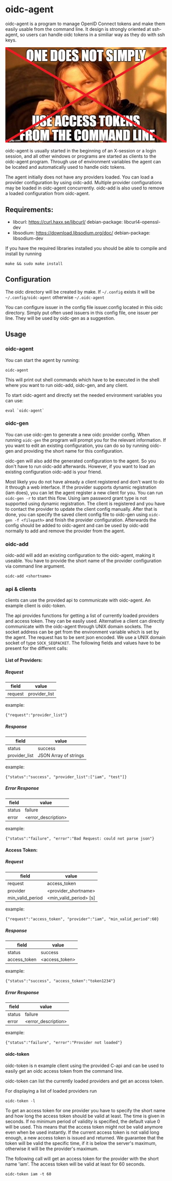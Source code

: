 # oidc-agent
oidc-agent is a program to manage OpenID Connect tokens and make them easily usable 
from the command line. It design is strongly oriented at ssh-agent, so users can 
handle oidc tokens in a similiar way as they do with ssh keys. 

![one does simply](one_does_simply.jpg)

oidc-agent is usually started in the beginning of
an X-session or a login session, and all other windows or programs are started as 
clients to the oidc-agent program. Through use of environment variables the agent 
can be located and automatically used to handle oidc tokens.

The agent initially does not have any providers loaded.  You can load a
provider configuration by using oidc-add.  Multiple provider configurations may
be loaded in oidc-agent concurrently.  oidc-add is also used to remove a loaded
configuration from oidc-agent.

## Requirements:
  - libcurl: https://curl.haxx.se/libcurl/ debian-package: libcurl4-openssl-dev
  - libsodium: https://download.libsodium.org/doc/ debian-package:
    libsodium-dev

If you have the required libraries installed you should be able to compile and 
install by running 
```
make && sudo make install
``` 

## Configuration
The oidc directory will be created by make. If ```~/.config``` exists it will be ```~/.config/oidc-agent``` otherwise ```~/.oidc-agent```

You can configure issuer in the config file issuer.config located in this oidc directory. Simply put often used issuers in this config file, one issuer per line. They will be used by oidc-gen as a suggestion. 

## Usage

### oidc-agent
You can start the agent by running:
```
oidc-agent
```
This will print out shell commands which have to be executed in the shell where
you want to run oidc-add, oidc-gen, and any client.

To start oidc-agent and directly set the needed environment variables you can use:
```
eval `oidc-agent`
```

### oidc-gen
You can use oidc-gen to generate a new oidc provider config. When running
```oidc-gen``` the program will prompt you for the relevant
information. 
If you want to edit an existing configuration, you can do so by running oidc-gen
and providing the short name for this configuration.

oidc-gen will also add the generated configuration to the agent. So you don't
have to run oidc-add afterwards. However, if you want to load an existing
configuration oidc-add is your friend.

Most likely you do not have already a client registered and don't want to do it through a web 
interface. If the provider supports dynamic registration (iam does), you can let the agent
register a new client for you. You can run ```oidc-gen -r``` to start this flow. Using iam 
password grant type is not supported using dynamic registration. The client is registered
and you have to contact the provider to update the client config manually. After that is
done, you can specify the saved client config file to oidc-gen using ```oidc-gen -f <filepath>```
and finish the provider configuration. Afterwards the config should be added to oidc-agent 
and can be used by oidc-add normally to add and remove the provider from the agent.

### oidc-add
oidc-add will add an existing configuration to the oidc-agent, making it useable. You
have to provide the short name of the provider configuration via command line
argument.
```
oidc-add <shortname>
```

### api & clients
clients can use the provided api to communicate with oidc-agent. An example client is
oidc-token. 

The api provides functions for getting a list of currently loaded providers and access token. They can be easily used. Alternative a client can directly communicate with the oidc-agent through UNIX domain sockets. The socket address can be get from the environment variable which is set by the agent. The request has to be sent json encoded. We use a UNIX domain socket of type ```SOCK_SEQPACKET```.
The following fields and values have to be present for the different calls:

#### List of Providers:

##### Request
| field   | value         |
|---------|---------------|
| request | provider_list |

example:
```
{"request":"provider_list"}
```

##### Response
| field         | value                 |
|---------------|-----------------------|
| status        | success               |
| provider_list | JSON Array of strings |

example:
```
{"status":"success", "provider_list":["iam", "test"]}
```

##### Error Response
| field  | value               |
|--------|---------------------|
| status | failure             |
| error  | <error_description> |

example:
```
{"status":"failure", "error":"Bad Request: could not parse json"}
```

#### Access Token:
##### Request
| field            | value                  |
|------------------|------------------------|
| request          | access_token           |
| provider         | <provider_shortname>   |
| min_valid_period | <min_valid_period> [s] |

example:
```
{"request":"access_token", "provider":"iam", "min_valid_period":60}
```

##### Response
| field        | value          |
|--------------|----------------|
| status       | success        |
| access_token | <access_token> |

example:
```
{"status":"success", "access_token":"token1234"}
```

##### Error Response
| field  | value               |
|--------|---------------------|
| status | failure             |
| error  | <error_description> |

example:
```
{"status":"failure", "error":"Provider not loaded"}
```

#### oidc-token
oidc-token is n example client using the provided C-api and can be used to easily get an oidc access token from the command line.

oidc-token can list the currently loaded providers and get an access token.

For displaying a list of loaded providers run
```
oidc-token -l
```

To get an access token for one provider you have to specify the short name and
how long the access token should be valid at least. The time is given in
seconds. If no minimum period of validity is specified, the default value 0 will
be used. This means that the access token might not be valid anymore even when
be used instantly. If the current access token is not valid long enough, a new 
access token is issued and returned. We guarantee that the token will be valid 
the specific time, if it is below the server's maximum, otherwise it will be the 
provider's maximum.

The following call will get an access token for the provider with the short name
'iam'. The access token will be valid at least for 60 seconds.
```
oidc-token iam -t 60
```

